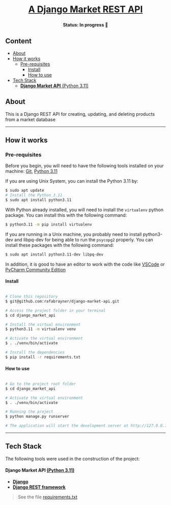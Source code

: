 <h1 align="center">
    <a href="#"> A Django Market REST API </a>
</h1>

<h3 align="center">
    
</h3>


<h4 align="center"> 
	  Status: In progress 🚧
</h4>

<h2>Content</h2>

- [About](#about)
- [How it works](#how-it-works)
  - [Pre-requisites](#pre-requisites)
    - [Install](#install)
    - [How to use](#how-to-use)
- [Tech Stack](#tech-stack)
    - [**Django Market API**  (Python 3.11)](#django-market-api--python-311)


## About

This is a Django REST API for creating, updating, and deleting products from a market database

---


## How it works


### Pre-requisites

Before you begin, you will need to have the following tools installed on your machine:
[Git](https://git-scm.com), [Python 3.11](https://www.python.org)

If you are using Unix System, you can install the Python 3.11 by:
```bash 
$ sudo apt update
# Install the Python 3.11
$ sudo apt install python3.11
```

With Python already installed, you will need to install the ```virtualenv``` python package.
You can install this with the following command:
```bash 
$ python3.11 -m pip install virtualenv
```

If you are running in a Unix machine, you probably need to install python3-dev and libpq-dev for being able to run the ```psycopg2``` properly. You can install these packages with the following command:
```bash
$ sudo apt install python3.11-dev libpq-dev
```

In addition, it is good to have an editor to work with the code like [VSCode](https://code.visualstudio.com/) or [PyCharm Community Edition](https://www.jetbrains.com/pycharm/)


#### Install

```bash

# Clone this repository
$ git@github.com:rafabrayner/django-market-api.git

# Access the project folder in your terminal
$ cd django_market_api

# Install the virtual environment
$ python3.11 -m virtualenv venv

# Activate the virtual environment
$ . ./venv/bin/activate

# Install the dependencies
$ pip install -r requirements.txt
```

#### How to use
```bash

# Go to the project root folder
$ cd django_market_api

# Activate the virtual environment
$ . ./venv/bin/activate

# Running the project
$ python manage.py runserver

# The application will start the development server at http://127.0.0.1:8000/
```

---

## Tech Stack

The following tools were used in the construction of the project:

#### **Django Market API**  [(Python 3.11)](https://www.python.org/)

-   **[Django](https://pypi.org/project/Django/)**
-   **[Django REST framework](https://pypi.org/project/djangorestframework/)**

> See the file  [requirements.txt](https://github.com/rafabrayner/django-market-api/blob/main/requirements.txt)
